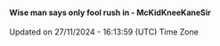 #### Wise man says only fool rush in - McKidKneeKaneSir
Updated on 27/11/2024 - 16:13:59 (UTC) Time Zone
